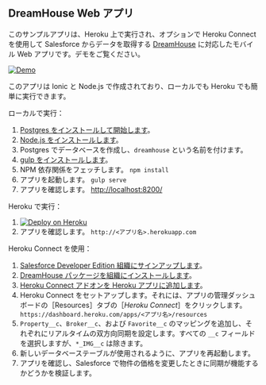 DreamHouse Web アプリ
------------------

このサンプルアプリは、Heroku 上で実行され、オプションで Heroku Connect を使用して Salesforce からデータを取得する [DreamHouse](http://dreamhouseappjp.io/) に対応したモバイル Web アプリです。デモをご覧ください。

[![Demo](http://img.youtube.com/vi/sSoUGkqveMo/0.jpg)](http://www.youtube.com/watch?v=sSoUGkqveMo)

このアプリは Ionic と Node.js で作成されており、ローカルでも Heroku でも簡単に実行できます。

ローカルで実行：

1. [Postgres をインストールして開始します](https://wiki.postgresql.org/wiki/Detailed_installation_guides)。
1. [Node.js をインストールします](https://nodejs.org/en/)。
1. Postgres でデータベースを作成し、`dreamhouse` という名前を付けます。
1. [gulp をインストールします](https://github.com/gulpjs/gulp/blob/master/docs/getting-started.md)。
1. NPM 依存関係をフェッチします。
`npm install`
1. アプリを起動します。
`gulp serve`
1. アプリを確認します。
[http://localhost:8200/](http://localhost:8200/)

Heroku で実行：

1. [![Deploy on Heroku](https://www.herokucdn.com/deploy/button.png)](https://heroku.com/deploy?template=https://github.com/jadegreatking/dreamhousejp-web-app)
1. アプリを確認します。
`http://<アプリ名>.herokuapp.com`

Heroku Connect を使用：

1. [Salesforce Developer Edition 組織にサインアップします](https://developer.salesforce.com/signup)。
1. [DreamHouse パッケージを組織にインストールします](https://dreamhouse-site.herokuapp.com/installation/)。
1. [Heroku Connect アドオンを Heroku アプリに追加します](https://elements.heroku.com/addons/herokuconnect)。
1. Heroku Connect をセットアップします。それには、アプリの管理ダッシュボードの［Resources］タブの［*Heroku Connect*］をクリックします。
`https://dashboard.heroku.com/apps/<アプリ名>/resources`
1. `Property__c`、`Broker__c`、および `Favorite__c` のマッピングを追加し、それぞれにリアルタイムの双方向同期を設定します。すべての `__c` フィールドを選択しますが、`*_IMG__c` は除きます。
1. 新しいデータベーステーブルが使用されるように、アプリを再起動します。
1. アプリを確認し、Salesforce で物件の価格を変更したときに同期が機能するかどうかを検証します。
